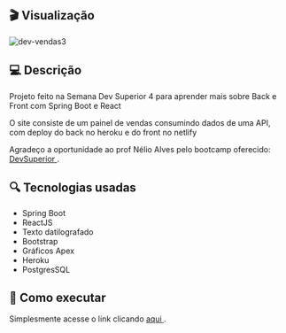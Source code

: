 ## 🎬 Visualização

![dev-vendas3](https://user-images.githubusercontent.com/71781012/133005808-ad3ba729-412e-438d-b02f-c7e7fbf903d0.png)

##  💻 Descrição
<p> Projeto feito na Semana Dev Superior 4 para aprender mais sobre Back e Front com Spring Boot e React </p>
<p> O site consiste de um painel de vendas consumindo dados de uma API, com deploy do back no heroku e do front no netlify </p>
<p> Agradeço a oportunidade ao prof Nélio Alves pelo bootcamp oferecido: <a href="https://www.youtube.com/devsuperior"> DevSuperior </a>. </p>

##  🔍 Tecnologias usadas
<ul>
  <li> Spring Boot </li>
  <li> ReactJS </li>
  <li> Texto datilografado </li>
  <li> Bootstrap </li>
  <li> Gráficos Apex </li>
  <li> Heroku </li>
  <li> PostgresSQL </li>
</ul>

##  🔌 Como executar

<p> Simplesmente acesse o link clicando <a href="https://dsvendas-leandrobarr.netlify.app"> aqui </a>. </p>
